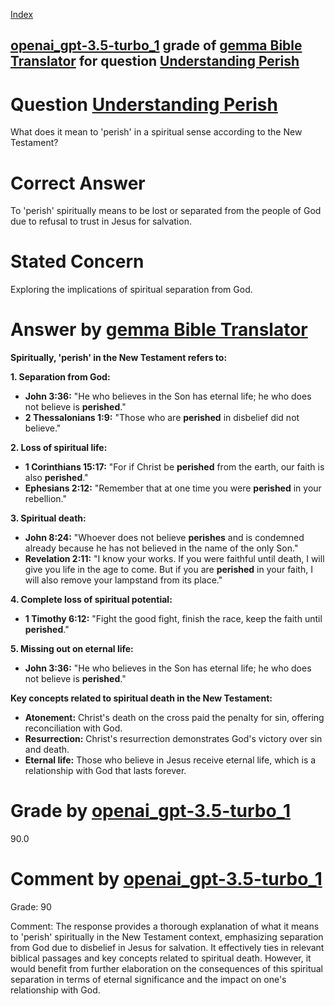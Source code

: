
[Index](../../../../index.md)
## [openai_gpt-3.5-turbo_1](../../../grading_models/openai_gpt-3.5-turbo_1.md) grade of [gemma Bible Translator](../../../answering_models/gemma_Bible_Translator.md) for question [Understanding Perish](../../../questions/Understanding_Perish.md)

# Question [Understanding Perish](../../../questions/Understanding_Perish.md)
What does it mean to 'perish' in a spiritual sense according to the New Testament?

# Correct Answer
To 'perish' spiritually means to be lost or separated from the people of God due to refusal to trust in Jesus for salvation.

# Stated Concern
Exploring the implications of spiritual separation from God.

# Answer by [gemma Bible Translator](../../../answering_models/gemma_Bible_Translator.md)
**Spiritually, 'perish' in the New Testament refers to:**

**1. Separation from God:**

* **John 3:36:** "He who believes in the Son has eternal life; he who does not believe is **perished**."
* **2 Thessalonians 1:9:** "Those who are **perished** in disbelief did not believe."

**2. Loss of spiritual life:**

* **1 Corinthians 15:17:** "For if Christ be **perished** from the earth, our faith is also **perished**."
* **Ephesians 2:12:** "Remember that at one time you were **perished** in your rebellion."

**3. Spiritual death:**

* **John 8:24:** "Whoever does not believe **perishes** and is condemned already because he has not believed in the name of the only Son."
* **Revelation 2:11:** "I know your works. If you were faithful until death, I will give you life in the age to come. But if you are **perished** in your faith, I will also remove your lampstand from its place."

**4. Complete loss of spiritual potential:**

* **1 Timothy 6:12:** "Fight the good fight, finish the race, keep the faith until **perished**."

**5. Missing out on eternal life:**

* **John 3:36:** "He who believes in the Son has eternal life; he who does not believe is **perished**."

**Key concepts related to spiritual death in the New Testament:**

* **Atonement:** Christ's death on the cross paid the penalty for sin, offering reconciliation with God.
* **Resurrection:** Christ's resurrection demonstrates God's victory over sin and death.
* **Eternal life:** Those who believe in Jesus receive eternal life, which is a relationship with God that lasts forever.

# Grade by [openai_gpt-3.5-turbo_1](../../../grading_models/openai_gpt-3.5-turbo_1.md)
90.0

# Comment by [openai_gpt-3.5-turbo_1](../../../grading_models/openai_gpt-3.5-turbo_1.md)
Grade: 90

Comment: The response provides a thorough explanation of what it means to 'perish' spiritually in the New Testament context, emphasizing separation from God due to disbelief in Jesus for salvation. It effectively ties in relevant biblical passages and key concepts related to spiritual death. However, it would benefit from further elaboration on the consequences of this spiritual separation in terms of eternal significance and the impact on one's relationship with God.
